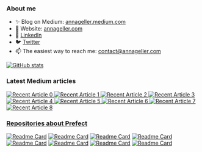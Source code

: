 ### About me

- ✨ Blog on Medium: [annageller.medium.com](https://annageller.medium.com/)
- 🤖 Website: [annageller.com](http://annageller.com/) 
- 💼 [LinkedIn](https://www.linkedin.com/in/anna-geller-12a86811a/)
- 🐦 [Twitter](https://twitter.com/anna__geller)
- 📫 The easiest way to reach me: contact@annageller.com 


[![GitHub stats](https://github-readme-stats.vercel.app/api?username=anna-geller&count_private=true&show_icons=true&theme=radical&hide_rank=false)](https://github.com/anuraghazra/github-readme-stats)


### Latest Medium articles
<a target="_blank" href="https://github-readme-medium-recent-article.vercel.app/medium/@annageller/0"><img src="https://github-readme-medium-recent-article.vercel.app/medium/@annageller/0" alt="Recent Article 0">
<a target="_blank" href="https://github-readme-medium-recent-article.vercel.app/medium/@annageller/1"><img src="https://github-readme-medium-recent-article.vercel.app/medium/@annageller/1" alt="Recent Article 1">
<a target="_blank" href="https://github-readme-medium-recent-article.vercel.app/medium/@annageller/2"><img src="https://github-readme-medium-recent-article.vercel.app/medium/@annageller/2" alt="Recent Article 2">
<a target="_blank" href="https://github-readme-medium-recent-article.vercel.app/medium/@annageller/3"><img src="https://github-readme-medium-recent-article.vercel.app/medium/@annageller/3" alt="Recent Article 3">
<a target="_blank" href="https://github-readme-medium-recent-article.vercel.app/medium/@annageller/4"><img src="https://github-readme-medium-recent-article.vercel.app/medium/@annageller/4" alt="Recent Article 4">
<a target="_blank" href="https://github-readme-medium-recent-article.vercel.app/medium/@annageller/5"><img src="https://github-readme-medium-recent-article.vercel.app/medium/@annageller/5" alt="Recent Article 5">
<a target="_blank" href="https://github-readme-medium-recent-article.vercel.app/medium/@annageller/6"><img src="https://github-readme-medium-recent-article.vercel.app/medium/@annageller/6" alt="Recent Article 6">
<a target="_blank" href="https://github-readme-medium-recent-article.vercel.app/medium/@annageller/7"><img src="https://github-readme-medium-recent-article.vercel.app/medium/@annageller/7" alt="Recent Article 7">
<a target="_blank" href="https://github-readme-medium-recent-article.vercel.app/medium/@annageller/8"><img src="https://github-readme-medium-recent-article.vercel.app/medium/@annageller/8" alt="Recent Article 8">
    
### Repositories about Prefect
[![Readme Card](https://github-readme-stats.vercel.app/api/pin/?username=anna-geller&repo=prefect-deployment-patterns)](https://github.com/anna-geller/prefect-deployment-patterns)
[![Readme Card](https://github-readme-stats.vercel.app/api/pin/?username=anna-geller&repo=dataflow-ops)](https://github.com/anna-geller/dataflow-ops)
[![Readme Card](https://github-readme-stats.vercel.app/api/pin/?username=anna-geller&repo=dataflow-ops-aws-eks)](https://github.com/anna-geller/dataflow-ops-aws-eks)
[![Readme Card](https://github-readme-stats.vercel.app/api/pin/?username=anna-geller&repo=prefect-getting-started)](https://github.com/anna-geller/prefect-getting-started) 
[![Readme Card](https://github-readme-stats.vercel.app/api/pin/?username=anna-geller&repo=prefect-dataplatform)](https://github.com/anna-geller/prefect-dataplatform)
[![Readme Card](https://github-readme-stats.vercel.app/api/pin/?username=anna-geller&repo=prefect-aws-lambda)](https://github.com/anna-geller/prefect-aws-lambda)
[![Readme Card](https://github-readme-stats.vercel.app/api/pin/?username=anna-geller&repo=prefect-streaming)](https://github.com/anna-geller/prefect-streaming)
[![Readme Card](https://github-readme-stats.vercel.app/api/pin/?username=anna-geller&repo=prefect-docker-deployment)](https://github.com/anna-geller/prefect-docker-deployment)
